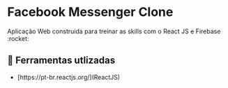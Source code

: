 # Facebook Messenger Clone

<p>Aplicação Web construida para treinar as skills com o React JS e Firebase :rocket:</p>

## :art: Ferramentas utlizadas

<ul>
    <li>[https://pt-br.reactjs.org/](ReactJS)</li>
</ul>